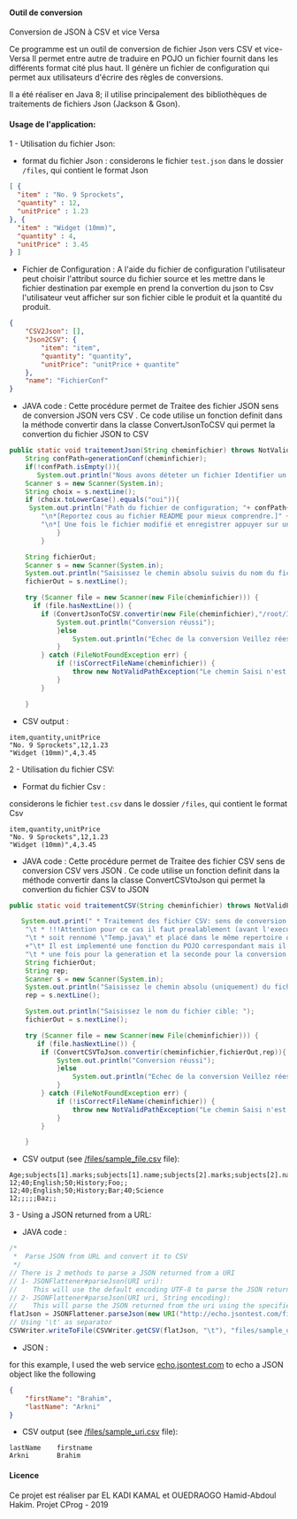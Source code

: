 #### Outil de conversion

Conversion de JSON à CSV et vice Versa

Ce programme est un outil de conversion de fichier Json vers CSV et vice-Versa
 Il permet entre autre de traduire en POJO un fichier fournit dans les différents format cité plus haut.
   Il génère un fichier de configuration qui permet aux utilisateurs d'écrire des règles de conversions.
   
   Il a été réaliser en Java 8; il utilise principalement des bibliothèques de traitements de fichiers Json (Jackson & Gson). 
   
    

#### Usage de l'application:

1 - Utilisation du fichier Json:

- format du fichier Json : 
considerons le fichier `test.json` dans le dossier `/files`, qui contient le format Json
```json
[ {
  "item" : "No. 9 Sprockets",
  "quantity" : 12,
  "unitPrice" : 1.23
}, {
  "item" : "Widget (10mm)",
  "quantity" : 4,
  "unitPrice" : 3.45
} ]
```
- Fichier de Configuration : 
A l'aide du fichier de configuration l'utilisateur peut choisir l'attribut source du fichier source et les mettre dans le fichier destination par exemple en prend la convertion du json to Csv l'utilisateur veut afficher sur son fichier cible le produit et la quantité du produit. 
```json
{
    "CSV2Json": [],
    "Json2CSV": {
        "item": "item",
        "quantity": "quantity",
        "unitPrice": "unitPrice + quantite"
    },
    "name": "FichierConf"
}
```
- JAVA code : Cette procédure permet de Traitee des fichier JSON sens de conversion JSON vers CSV .
Ce code utilise un fonction definit dans la méthode convertir dans la classe ConvertJsonToCSV qui permet la convertion du fichier JSON to CSV 
```java
public static void traitementJson(String cheminfichier) throws NotValidPathException, JSONException, IOException, URISyntaxException {
    String confPath=generationConf(cheminfichier);
    if(!confPath.isEmpty()){
       System.out.println("Nous avons déteter un fichier Identifier un fichier! Voulez-vous modifier le fichier de configuration? OUI/NON");
	Scanner s = new Scanner(System.in);
	String choix = s.nextLine();
	if (choix.toLowerCase().equals("oui")){
	 System.out.println("Path du fichier de configuration; "+ confPath+" " +
		"\n*[Reportez cous au fichier README pour mieux comprendre.]" +
		"\n*[ Une fois le fichier modifié et enregistrer appuyer sur unr touche pour continuer... ]");
			}
		}

	String fichierOut;
	Scanner s = new Scanner(System.in);
	System.out.println("Saisissez le chemin absolu suivis du nom du fichier cible: ");
	fichierOut = s.nextLine();

	try (Scanner file = new Scanner(new File(cheminfichier))) {
	  if (file.hasNextLine()) {
	    if (ConvertJsonToCSV.convertir(new File(cheminfichier),"/root/IdeaProjects/Convert-Json-CSV/files/test2")){
			System.out.println("Conversion réussi");
			}else
				System.out.println("Echec de la conversion Veillez réessayer");
			}
		} catch (FileNotFoundException err) {
			if (!isCorrectFileName(cheminfichier)) {
				throw new NotValidPathException("Le chemin Saisi n'est pas Valide", err);
			}
		}

	}
```

- CSV output :
```csv
item,quantity,unitPrice
"No. 9 Sprockets",12,1.23
"Widget (10mm)",4,3.45

```
2 - Utilisation du fichier CSV:

- Format du fichier Csv :

considerons le fichier `test.csv` dans le dossier `/files`, qui contient le format Csv
```csv
item,quantity,unitPrice
"No. 9 Sprockets",12,1.23
"Widget (10mm)",4,3.45

```

- JAVA code : Cette procédure permet de Traitee des fichier CSV sens de conversion CSV vers JSON .
Ce code utilise un fonction definit dans la méthode convertir dans la classe ConvertCSVtoJson qui permet la convertion du fichier CSV to JSON 
```java
public static void traitementCSV(String cheminfichier) throws NotValidPathException {

   System.out.print(" * Traitement des fichier CSV: sens de conversion CSV vers Json * \n" +
	"\t * !!!Attention pour ce cas il faut prealablement (avant l'execution) que le fichier java object correspondant\n" +
	"\t * soit rennomé \"Temp.java\" et placé dans le même repertoire que ce fichier.\n"
	+"\t* Il est implementé une fonction du POJO correspondant mais il faudra executé le program deux fois,\n" +
	"\t * une fois pour la generation et la seconde pour la conversion.");
	String fichierOut;
	String rep;
	Scanner s = new Scanner(System.in);
	System.out.println("Saisissez le chemin absolu (uniquement) du fichier cible: ");
	rep = s.nextLine();

	System.out.println("Saisissez le nom du fichier cible: ");
	fichierOut = s.nextLine();

	try (Scanner file = new Scanner(new File(cheminfichier))) {
	   if (file.hasNextLine()) {
		if (ConvertCSVToJson.convertir(cheminfichier,fichierOut,rep)){
			System.out.println("Conversion réussi");
			}else
				System.out.println("Echec de la conversion Veillez réessayer");
			}
		} catch (FileNotFoundException err) {
			if (!isCorrectFileName(cheminfichier)) {
				throw new NotValidPathException("Le chemin Saisi n'est pas Valide", err);
			}
		}

	}
```
- CSV output (see [/files/sample_file.csv](https://github.com/Arkni/json-to-csv/blob/master/files/sample_file.csv) file):
```csv
Age;subjects[1].marks;subjects[1].name;subjects[2].marks;subjects[2].name;studentName;subjects[3].marks;subjects[3].name
12;40;English;50;History;Foo;;
12;40;English;50;History;Bar;40;Science
12;;;;;Baz;;
```

3 - Using a JSON returned from a URL:

- JAVA code :
```java
/*
 *  Parse JSON from URL and convert it to CSV
 */
// There is 2 methods to parse a JSON returned from a URI
// 1- JSONFlattener#parseJson(URI uri):
//    This will use the default encoding UTF-8 to parse the JSON returned from the given uri.
// 2- JSONFlattener#parseJson(URI uri, String encoding):
//    This will parse the JSON returned from the uri using the specified character encoding.
flatJson = JSONFlattener.parseJson(new URI("http://echo.jsontest.com/firstname/Brahim/lastName/Arkni"));
// Using '\t' as separator
CSVWriter.writeToFile(CSVWriter.getCSV(flatJson, "\t"), "files/sample_uri.csv");
```

- JSON :

for this example, I used the web service [echo.jsontest.com](http://echo.jsontest.com) to echo a JSON object like the following
```json
{
	"firstName": "Brahim",
	"lastName": "Arkni"
}
```

- CSV output (see [/files/sample_uri.csv](https://github.com/Arkni/json-to-csv/blob/master/files/sample_file.csv) file):
```csv
lastName	firstname
Arkni		Brahim
```



#### Licence
Ce projet est réaliser par EL KADI KAMAL et OUEDRAOGO Hamid-Abdoul Hakim.
Projet CProg - 2019
